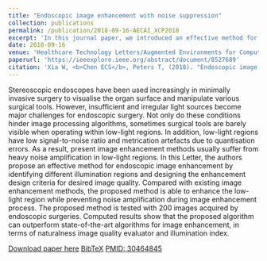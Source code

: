 ```yaml
---
title: "Endoscopic image enhancement with noise suppression"
collection: publications
permalink: /publication/2018-09-16-AECAI_XCP2018
excerpt: 'In this journal paper, we introduced an effective method for endoscopic image enhancement by identifying different illumination regions and designing the enchancement design criteria for desired image quality. This work was initally presented at AE-CAI 2018.'
date: 2018-09-16
venue: 'Healthcare Technology Letters/Augmented Environments for Computer Assisted Interventions (AE-CAI)'
paperurl: 'https://ieeexplore.ieee.org/abstract/document/8527689'
citation: 'Xia W, <b>Chen ECS</b>, Peters T, (2018). "Endoscopic image enhancement with noise suppression"; in <i>Healthcare Technology Letters</i>, 5(5), pp. 154-157.'
---
```


Stereoscopic endoscopes have been used increasingly in minimally invasive surgery to visualise the organ surface and manipulate various surgical tools. However, insufficient and irregular light sources become major challenges for endoscopic surgery. Not only do these conditions hinder image processing algorithms, sometimes surgical tools are barely visible when operating within low-light regions. In addition, low-light regions have low signal-to-noise ratio and metrication artefacts due to quantisation errors. As a result, present image enhancement methods usually suffer from heavy noise amplification in low-light regions. In this Letter, the authors propose an effective method for endoscopic image enhancement by identifying different illumination regions and designing the enhancement design criteria for desired image quality. Compared with existing image enhancement methods, the proposed method is able to enhance the low-light region while preventing noise amplification during image enhancement process. The proposed method is tested with 200 images acquired by endoscopic surgeries. Computed results show that the proposed algorithm can outperform state-of-the-art algorithms for image enhancement, in terms of naturalness image quality evaluator and illumination index.

[Download paper here](https://ieeexplore.ieee.org/abstract/document/8527689) [BibTeX](./../files/bibtex/XCP2018.bib) [PMID: 30464845](https://pubmed.ncbi.nlm.nih.gov/30464845/)